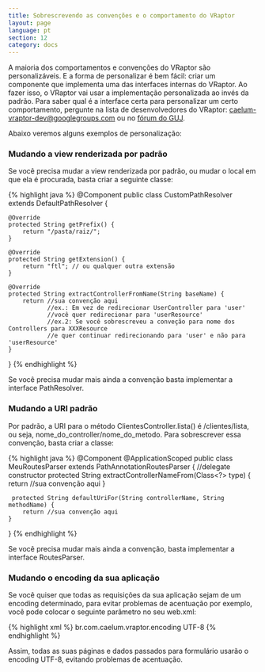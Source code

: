 ```yaml
---
title: Sobrescrevendo as convenções e o comportamento do VRaptor
layout: page
language: pt
section: 12
category: docs
---
```


A maioria dos comportamentos e convenções do VRaptor são personalizáveis. E a forma de personalizar é bem fácil: criar um componente que implementa uma das interfaces internas do VRaptor. Ao fazer isso, o VRaptor vai usar a implementação personalizada ao invés da padrão.
Para saber qual é a interface certa para personalizar um certo comportamento, pergunte na lista de desenvolvedores do VRaptor: caelum-vraptor-dev@googlegroups.com ou no <a href="http://www.guj.com.br/forums/show/23.java">fórum do GUJ</a>.

Abaixo veremos alguns exemplos de personalização:

<h3>Mudando a view renderizada por padrão</h3>

Se você precisa mudar a view renderizada por padrão, ou mudar o local em que ela é procurada, basta criar a seguinte classe:

{% highlight java %}
@Component
public class CustomPathResolver extends DefaultPathResolver {
    
    @Override
    protected String getPrefix() {
        return "/pasta/raiz/";
    }
    
    @Override
    protected String getExtension() {
        return "ftl"; // ou qualquer outra extensão
    }

    @Override
    protected String extractControllerFromName(String baseName) {
        return //sua convenção aqui
               //ex.: Em vez de redirecionar UserController para 'user'
               //você quer redirecionar para 'userResource'
               //ex.2: Se você sobrescreveu a conveção para nome dos Controllers para XXXResource
               //e quer continuar redirecionando para 'user' e não para 'userResource'
    }

}
{% endhighlight %}

Se você precisa mudar mais ainda a convenção basta implementar a interface PathResolver.

<h3>Mudando a URI padrão</h3>

Por padrão, a URI para o método ClientesController.lista() é /clientes/lista, ou seja, nome_do_controller/nome_do_metodo. Para sobrescrever essa convenção, basta criar a classe:

{% highlight java %}
@Component
@ApplicationScoped
public class MeuRoutesParser extends PathAnnotationRoutesParser {
    //delegate constructor
    protected String extractControllerNameFrom(Class<?> type) {
        return //sua convenção aqui
    }

     protected String defaultUriFor(String controllerName, String methodName) {
        return //sua convenção aqui
    }
}
{% endhighlight %}

Se você precisa mudar mais ainda a convenção, basta implementar a interface RoutesParser.

<h3>Mudando o encoding da sua aplicação</h3>

Se você quiser que todas as requisições da sua aplicação sejam de um encoding determinado, para evitar problemas de acentuação por exemplo, você pode colocar o seguinte parâmetro no seu web.xml:

{% highlight xml %}
<context-param>
    <param-name>br.com.caelum.vraptor.encoding</param-name>
    <param-value>UTF-8</param-value>
</context-param>
{% endhighlight %}

Assim, todas as suas páginas e dados passados para formulário usarão o encoding UTF-8, evitando problemas de acentuação.
